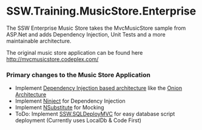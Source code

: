 SSW.Training.MusicStore.Enterprise
==================================

The SSW Enterprise Music Store takes the MvcMusicStore sample from ASP.Net and adds Dependency Injection, Unit Tests and a more maintainable architecture.

The original music store application can be found here
<a href="http://mvcmusicstore.codeplex.com/" target="_new">http://mvcmusicstore.codeplex.com/</a>

### Primary changes to the Music Store Application
- Implement <a href="http://rules.ssw.com.au/SoftwareDevelopment/RulesToBetterMVC/Pages/Use-a-Dependency-Injection-Centric-Architecture.aspx" target="_new">Dependency Injection based architecture</a> like the <a href="http://jeffreypalermo.com/blog/the-onion-architecture-part-1/" target="_new">Onion Architecture</a>
- Implement <a href="http://www.ninject.org/" target="_new">Ninject</a> for Dependency Injection 
- Implement <a href="http://nsubstitute.github.io/" target="_new">NSubstitute</a> for Mocking
- ToDo: Implement <a href="http://sqldeploy.com/" target="_new">SSW.SQLDeployMVC</a> for easy database script deployment (Currently uses LocalDb & Code First)

